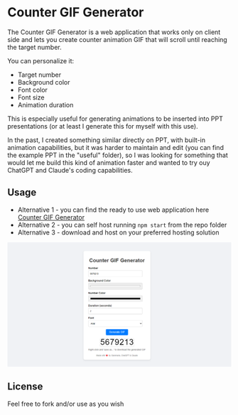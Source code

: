 # Counter GIF Generator

The Counter GIF Generator is a web application that works only on client side and lets you create counter animation GIF that will scroll until reaching the target number.

You can personalize it:
- Target number
- Background color
- Font color
- Font size
- Animation duration

This is especially useful for generating animations to be inserted into PPT presentations (or at least I generate this for myself with this use).

In the past, I created something similar directly on PPT, with built-in animation capabilities, but it was harder to maintain and edit (you can find the example PPT in the "useful" folder), so I was looking for something that would let me build this kind of animation faster and wanted to try ouy ChatGPT and Claude's coding capabilities.

## Usage
- Alternative 1 - you can find the ready to use web application here [Counter GIF Generator](https://counter-gif-generator.pages.dev/)
- Alternative 2 - you can self host running `npm start` from the repo folder
- Alternative 3 - download and host on your preferred hosting solution

![webapp screenshot](./img/webapp-screenshot.png)

## License
Feel free to fork and/or use as you wish
